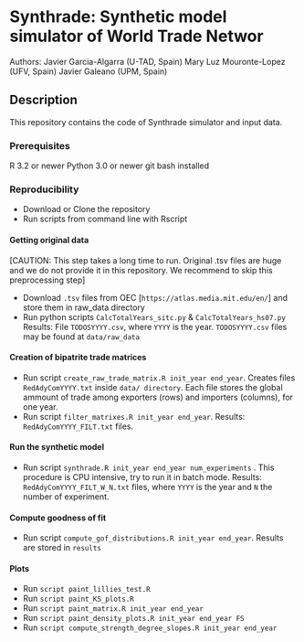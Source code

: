 # Synthrade: Synthetic model simulator of World Trade Networ

Authors: Javier Garcia-Algarra (U-TAD, Spain)
         Mary Luz Mouronte-Lopez (UFV, Spain)
         Javier Galeano (UPM, Spain)


## Description

This repository contains the code of Synthrade simulator and input data.

### Prerequisites

R 3.2 or newer
Python 3.0 or newer
git bash installed


### Reproducibility

- Download or Clone the repository
- Run scripts from command line with Rscript

#### Getting original data

[CAUTION: This step takes a long time to run. Original .tsv files are huge and we do not provide it in this repository. We recommend to skip this preprocessing step]

- Download `.tsv` files from OEC [`https://atlas.media.mit.edu/en/`] and store them in raw_data directory
- Run python scripts `CalcTotalYears_sitc.py` & `CalcTotalYears_hs07.py` Results: File `TODOSYYYY.csv`, where `YYYY` is the year. `TODOSYYYY.csv` files may be found at `data/raw_data`

#### Creation of bipatrite trade matrices

- Run script `create_raw_trade_matrix.R init_year end_year`. Creates files `RedAdyComYYYY.txt` inside `data/ directory`. Each file stores the global ammount of trade among exporters (rows) and importers (columns), for one year.
- Run script `filter_matrixes.R init_year end_year`. Results: `RedAdyComYYYY_FILT.txt` files.

#### Run the synthetic model

- Run script `synthrade.R init_year end_year num_experiments` . This procedure is CPU intensive, try to run it in batch mode. Results: `RedAdyComYYYY_FILT_W_N.txt` files, where `YYYY` is the year and `N` the number of experiment.

#### Compute goodness of fit
- Run script `compute_gof_distributions.R init_year end_year`. Results are stored in `results`

#### Plots
- Run `script paint_lillies_test.R`
- Run `script paint_KS_plots.R`
- Run `script paint_matrix.R init_year end_year`
- Run `script paint_density_plots.R init_year end_year FS`
- Run `script compute_strength_degree_slopes.R init_year end_year`

